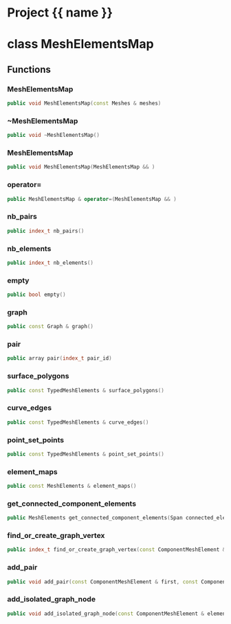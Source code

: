 <script setup>
import {useRoute} from 'vitepress'
const {path} = useRoute()
const tokens = path.split('/')
const words = tokens[2].split('-');
for (let i = 0; i < words.length; i++) {
    words[i] = words[i].charAt(0).toUpperCase() + words[i].slice(1);
    words[i] = words[i].replace('geode', 'Geode')
}
const name = words.join('-');
</script>
# Project {{ name }}

# class MeshElementsMap


## Functions

### MeshElementsMap

```cpp
public void MeshElementsMap(const Meshes & meshes)
```


### ~MeshElementsMap

```cpp
public void ~MeshElementsMap()
```


### MeshElementsMap

```cpp
public void MeshElementsMap(MeshElementsMap && )
```


### operator=

```cpp
public MeshElementsMap & operator=(MeshElementsMap && )
```


### nb_pairs

```cpp
public index_t nb_pairs()
```


### nb_elements

```cpp
public index_t nb_elements()
```


### empty

```cpp
public bool empty()
```


### graph

```cpp
public const Graph & graph()
```


### pair

```cpp
public array pair(index_t pair_id)
```


### surface_polygons

```cpp
public const TypedMeshElements & surface_polygons()
```


### curve_edges

```cpp
public const TypedMeshElements & curve_edges()
```


### point_set_points

```cpp
public const TypedMeshElements & point_set_points()
```


### element_maps

```cpp
public const MeshElements & element_maps()
```


### get_connected_component_elements

```cpp
public MeshElements get_connected_component_elements(Span connected_elements)
```


### find_or_create_graph_vertex

```cpp
public index_t find_or_create_graph_vertex(const ComponentMeshElement & cme)
```


### add_pair

```cpp
public void add_pair(const ComponentMeshElement & first, const ComponentMeshElement & second)
```


### add_isolated_graph_node

```cpp
public void add_isolated_graph_node(const ComponentMeshElement & element)
```




